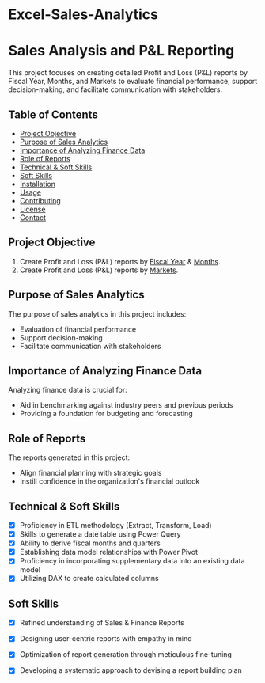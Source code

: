 # Excel-Sales-Analytics
# Sales Analysis and P&L Reporting

This project focuses on creating detailed Profit and Loss (P&L) reports by Fiscal Year, Months, and Markets to evaluate financial performance, support decision-making, and facilitate communication with stakeholders.

## Table of Contents

- [Project Objective](#project-objective)
- [Purpose of Sales Analytics](#purpose-of-sales-analytics)
- [Importance of Analyzing Finance Data](#importance-of-analyzing-finance-data)
- [Role of Reports](#role-of-reports)
- [Technical & Soft Skills](#technical--soft-skills)
- [Soft Skills](#soft-skills)
- [Installation](#installation)
- [Usage](#usage)
- [Contributing](#contributing)
- [License](#license)
- [Contact](#contact)

## Project Objective

1. Create Profit and Loss (P&L) reports by [Fiscal Year](https://github.com/ShraddhaHingankar/Excel-Sales_Analysis/blob/main/P%26L%20Statement%20by%20Fiscal%20Year.pdf) & [Months](https://github.com/ShraddhaHingankar/Excel-Sales_Analysis/blob/main/P%26L%20Statement%20by%20Months.pdf).
2. Create Profit and Loss (P&L) reports by [Markets](https://github.com/ShraddhaHingankar/Excel-Sales_Analysis/blob/main/P%26L%20Statement%20by%20Markets.pdf).

## Purpose of Sales Analytics

The purpose of sales analytics in this project includes:
- Evaluation of financial performance
- Support decision-making
- Facilitate communication with stakeholders

## Importance of Analyzing Finance Data

Analyzing finance data is crucial for:
- Aid in benchmarking against industry peers and previous periods
- Providing a foundation for budgeting and forecasting

## Role of Reports

The reports generated in this project:
- Align financial planning with strategic goals
- Instill confidence in the organization's financial outlook

## Technical & Soft Skills

- [x] Proficiency in ETL methodology (Extract, Transform, Load)
- [x] Skills to generate a date table using Power Query
- [x] Ability to derive fiscal months and quarters
- [x] Establishing data model relationships with Power Pivot
- [x] Proficiency in incorporating supplementary data into an existing data model
- [x] Utilizing DAX to create calculated columns

## Soft Skills

- [x] Refined understanding of Sales & Finance Reports
- [x] Designing user-centric reports with empathy in mind
- [x] Optimization of report generation through meticulous fine-tuning
- [x] Developing a systematic approach to devising a report building plan


